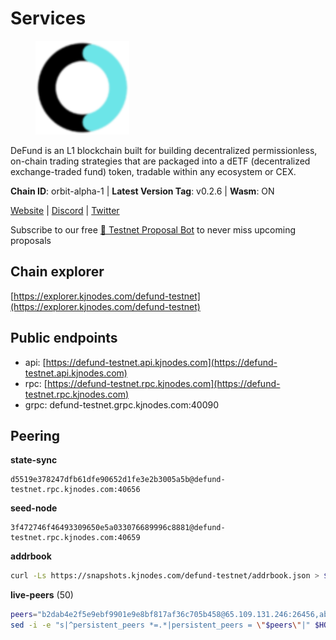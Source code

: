 # Services

<figure><img src="https://raw.githubusercontent.com/kj89/cosmos-images/main/logos/defund.png" width="150" alt=""><figcaption></figcaption></figure>

DeFund is an L1 blockchain built for building decentralized permissionless,  on-chain trading strategies that are packaged into a dETF (decentralized  exchange-traded fund) token, tradable within any ecosystem or CEX.

**Chain ID**: orbit-alpha-1 | **Latest Version Tag**: v0.2.6 | **Wasm**: ON

[Website](https://www.defund.app) | [Discord](https://discord.gg/FV26pRPZ3P) | [Twitter](https://twitter.com/defund_finance)



Subscribe to our free [🤖 Testnet Proposal Bot](https://t.me/kjnodes_testnet_proposal_bot) to never miss upcoming proposals


## Chain explorer
[https://explorer.kjnodes.com/defund-testnet](https://explorer.kjnodes.com/defund-testnet)

## Public endpoints

* api: [https://defund-testnet.api.kjnodes.com](https://defund-testnet.api.kjnodes.com)
* rpc: [https://defund-testnet.rpc.kjnodes.com](https://defund-testnet.rpc.kjnodes.com)
* grpc: defund-testnet.grpc.kjnodes.com:40090

## Peering

**state-sync**

```text
d5519e378247dfb61dfe90652d1fe3e2b3005a5b@defund-testnet.rpc.kjnodes.com:40656
```

**seed-node**

```text
3f472746f46493309650e5a033076689996c8881@defund-testnet.rpc.kjnodes.com:40659
```

**addrbook**
```bash
curl -Ls https://snapshots.kjnodes.com/defund-testnet/addrbook.json > $HOME/.defund/config/addrbook.json
```

**live-peers** (50)
```bash
peers="b2dab4e2f5e9ebf9901e9e8bf817af36c705b458@65.109.131.246:26456,abbc60085d99786a6d51b0164285e686d6026090@116.203.118.46:26456,0e3bde002c66f60fc552f25cf1967644baa62d9d@194.163.169.45:26656,d5519e378247dfb61dfe90652d1fe3e2b3005a5b@65.109.68.190:40656,74e6425e7ec76e6eaef92643b6181c42d5b8a3b8@65.108.231.124:18656,ec763355e3e165042b2cf7414543dd7ab23de9e7@135.181.102.43:26656,024981c993824fb347e3b007cbbabec211925bf1@144.91.89.149:30656,78c53aca778b1239158cf4bf6a3aeeb2239501bb@38.242.216.35:40656,133a675952763ee13b756a8c35729b7242c6958a@209.34.205.57:26656,19f94079cc061be5c2f84539c8431d6075229669@194.4.48.96:26656,7d9853992a3ce9a88d5e052c333bddf99d923b82@86.102.123.237:18656,f31bb89bdb7c2d7867872f9fbbdda3d3d6a9a609@5.78.44.148:26456,653e48d6f56d83b5b55fdd72e3bcd3d6bdd8c2d7@95.216.204.82:26456,738c99e766ac4551cb9f7796b6135c6ca4970838@194.34.232.99:26656,903fe81c7c23224ea162667964ea4f699cd52344@20.232.175.209:26656,ba0abf77c2dec230a7ae06b32d1abf63dbd48642@5.9.82.120:60656,2425a645f1b375c4d61857a7010841d4baf74a1b@109.195.131.79:36656,728f264a6f6e1096c3137b3b825835c9cb9770cb@65.108.11.234:21656,852f66e5d0b61b5895625a91f8dc9fb9276745c7@85.239.243.216:26656,7995a0be03d2909d90b2a7711fab1fb836475d5a@38.242.140.36:26656,72dca5309121e1690a1efea3b7b093880dff8588@95.111.243.139:26656,ad734903d37aca25a0c6d8dfdae4fc78ba852321@84.46.244.224:26656,c5977c2a0b7c2f04e9b8ecfb1c7c03989c7658b4@65.109.138.133:26456,a3805eeb0db5404a14db10726671d73ed06d9b23@195.201.93.126:26456,74602f765210336e185737d580955fedd874c457@164.68.103.181:26656,d9516be6f5fffad9d2fa4354126c46ca5a6c9310@154.53.55.128:30656,206dff775f728a5c5c119e5b337425dfb3ca9c49@194.146.13.186:26656,54c5d40305b27376aace60d96b4840613d5257d1@65.109.137.77:26456,88668b1252b6a1fe449f3d26ea8e761e75091863@154.53.55.91:30656,75503becab5e0705770bb4e45dc4c5eca100d38d@82.208.23.194:26656,049ec98b1170569f556db96293900210d1974f54@91.107.198.35:26456,083d01165dd48373b212b25a7d7a811655ce1074@95.111.243.155:26656,e73a8c70a1e55c4ee14874c659a9084773ea56ed@95.217.104.49:36656,72f64da140ba71e10051c8c7baa65b8015492fb6@23.88.127.87:26456,64c045f78cf1c126e2e2da4837a4f3b91a14bb65@154.26.128.79:40656,deab90cfbee70c272c611b8dde04cf19d596d2ae@130.185.119.243:40656,00ba58e696fa86b7b4e63500f32e6de988436d75@109.123.243.232:26656,14d989a7ff26fd1aba1349497bb9ab0f8ed5c078@109.123.254.14:26656,49fd58f2953cbd87681bb2bb50ffaf176d5dcb50@65.21.57.72:26656,c326b07b20a55b8a041514954f72e7e57286c428@5.182.33.176:26656,6f48fceec1c1e7db50efbc6154c2d4d869137a0c@178.18.248.84:26656,e1b25355c160820148744c91d7ec79fea69b18bf@185.144.99.73:26656,39a220281079e84ca0cc4217be0e64699e48b639@109.123.247.238:26656,2a2e46081bc82ac711df8e54159004440de6bcc4@65.109.116.50:33656,0d60609e5c324a97bd5b1f7d5def4741c22e811f@194.146.13.185:26656,e433453f6bb5121810036c0afb1e66f55e25c74f@162.55.235.175:26656,6225f30c704d879ef61161450ebe9dc14681916a@144.126.138.161:30656,6f82e772ee8ae1895edc9743dbb269fb7c33f06a@144.91.89.158:30656,d489680927b14fc0382f637156375a351f59295b@95.111.237.228:30656,278602404e78c23f5aff7a04802179ad7ffaa676@18.234.102.132:26656"
sed -i -e "s|^persistent_peers *=.*|persistent_peers = \"$peers\"|" $HOME/.defund/config/config.toml
```
